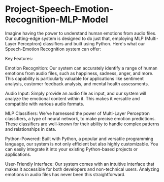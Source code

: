 # Project-Speech-Emotion-Recognition-MLP-Model

Imagine having the power to understand human emotions from audio files. Our cutting-edge system is designed to do just that, employing MLP (Multi-Layer Perceptron) classifiers and built using Python. Here's what our Speech-Emotion Recognition system can offer:

Key Features:

Emotion Recognition: Our system can accurately identify a range of human emotions from audio files, such as happiness, sadness, anger, and more. This capability is particularly valuable for applications like sentiment analysis, customer feedback analysis, and mental health assessments.

Audio Input: Simply provide an audio file as input, and our system will analyze the emotional content within it. This makes it versatile and compatible with various audio formats.

MLP Classifiers: We've harnessed the power of Multi-Layer Perceptron classifiers, a type of neural network, to make precise emotion predictions. These classifiers are well-known for their ability to handle complex patterns and relationships in data.

Python-Powered: Built with Python, a popular and versatile programming language, our system is not only efficient but also highly customizable. You can easily integrate it into your existing Python-based projects or applications.

User-Friendly Interface: Our system comes with an intuitive interface that makes it accessible for both developers and non-technical users. Analyzing emotions in audio files has never been this straightforward.
